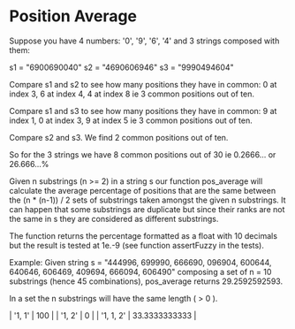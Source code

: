 # Position Average

Suppose you have 4 numbers: '0', '9', '6', '4' and 3 strings composed with them:

s1 = "6900690040"
s2 = "4690606946"
s3 = "9990494604"

Compare s1 and s2 to see how many positions they have in common: 0 at index 3, 6 at index 4, 4 at index 8 ie 3 common positions out of ten.

Compare s1 and s3 to see how many positions they have in common: 9 at index 1, 0 at index 3, 9 at index 5 ie 3 common positions out of ten.

Compare s2 and s3. We find 2 common positions out of ten.

So for the 3 strings we have 8 common positions out of 30 ie 0.2666... or 26.666...%

Given n substrings (n >= 2) in a string s our function pos_average will calculate the average percentage of positions that are the same between the (n * (n-1)) / 2 sets of substrings taken amongst the given n substrings. It can happen that some substrings are duplicate but since their ranks are not the same in s they are considered as different substrings.

The function returns the percentage formatted as a float with 10 decimals but the result is tested at 1e.-9 (see function assertFuzzy in the tests).

Example:
Given string s = "444996, 699990, 666690, 096904, 600644, 640646, 606469, 409694, 666094, 606490" composing a set of n = 10 substrings (hence 45 combinations), pos_average returns 29.2592592593.

In a set the n substrings will have the same length ( > 0 ).

| '1, 1' | 100 |
| '1, 2' | 0 |
| '1, 1, 2' | 33.3333333333 |